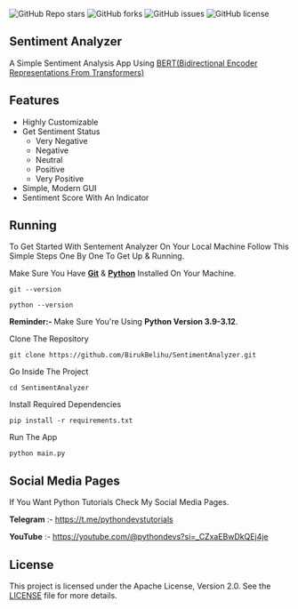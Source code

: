 <!DOCTYPE html>
<html lang="en">
<head>
</head>
<body>

![GitHub Repo stars](https://img.shields.io/github/stars/BirukBelihu/SentimentAnalyzer)
![GitHub forks](https://img.shields.io/github/forks/BirukBelihu/SentimentAnalyzer)
![GitHub issues](https://img.shields.io/github/issues/BirukBelihu/SentimentAnalyzer)
![GitHub license](https://img.shields.io/github/license/BirukBelihu/SentimentAnalyzer)

<h2>Sentiment Analyzer</h2>

<p>A Simple Sentiment Analysis App Using <a href="https://huggingface.co/docs/transformers/en/model_doc/bert">BERT(Bidirectional Encoder Representations From Transformers)</a></p>

<p>
<h2>Features</h2>

<ul>
  <li>Highly Customizable</li>
  <li>Get Sentiment Status
    <ul>
      <li>Very Negative</li>
      <li>Negative</li>
      <li>Neutral</li>
      <li>Positive</li>
      <li>Very Positive</li>
    </ul>
  </li>
  <li>Simple, Modern GUI</li>
  <li>Sentiment Score With An Indicator</li>
</ul>

 <h2>Running</h2>

To Get Started With Sentement Analyzer On Your Local Machine Follow This Simple Steps One By One To Get Up & Running.

Make Sure You Have <b><a href="https://git-scm.com/" target="_blank">Git</a></b> & <b><a href="https://python.org" target="_blank">Python</a></b> Installed On Your Machine.

```
git --version
```

```
python --version
```

<b>Reminder:- </b>
Make Sure You're Using <b>Python Version 3.9-3.12</b>.

Clone The Repository

```
git clone https://github.com/BirukBelihu/SentimentAnalyzer.git
```

Go Inside The Project

```
cd SentimentAnalyzer
```

Install Required Dependencies

```
pip install -r requirements.txt
```

Run The App

```
python main.py
```
</p>

<h2>Social Media Pages</h2>

If You Want Python Tutorials Check My Social Media Pages.

<b>Telegram</b> :- 
https://t.me/pythondevstutorials

<b>YouTube</b> :- 
https://youtube.com/@pythondevs?si=_CZxaEBwDkQEj4je

## License

This project is licensed under the Apache License, Version 2.0. See the [LICENSE](LICENSE) file for more details.
 </body>
 </html>		
